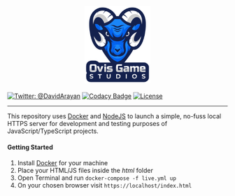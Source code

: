 <h3 align="center">
  <img src="graphics/icon.png?raw=true" alt="OvisTek Logo" width="150">
</h3>

[![Twitter: @DavidArayan](https://img.shields.io/badge/contact-DavidArayan-blue.svg?style=flat)](https://twitter.com/DavidArayan)
[![Codacy Badge](https://app.codacy.com/project/badge/Grade/f10e5a993dbf4cb5b1852232dcc1fadd)](https://www.codacy.com/gh/OvisTek/tiny-host/dashboard?utm_source=github.com&utm_medium=referral&utm_content=OvisTek/tiny-host&utm_campaign=Badge_Grade)
[![License](https://img.shields.io/badge/license-MIT-orange.svg?style=flat)](LICENSE)

* * *

This repository uses [Docker](https://www.docker.com/) and [NodeJS](https://nodejs.org/) to launch a simple, no-fuss local HTTPS server for development and testing purposes of JavaScript/TypeScript projects.

#### Getting Started

1.  Install [Docker](https://www.docker.com/) for your machine
2.  Place your HTML/JS files inside the _html_ folder
3.  Open Terminal and run `docker-compose -f live.yml up`
4.  On your chosen browser visit `https://localhost/index.html`
